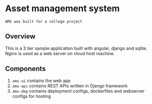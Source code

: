 # Asset management system
`AMS was built for a college project`
## Overview
This is a 3 tier sample application built with angular, django and sqlite. Nginx is used as a web server on cloud host machine.

## Components
1. `ams-ui` contains the web app
2. `ams-api` contains REST APIs written in Django framework
3. `ams-dep` contains deployment configs, dockerfiles and webserver configs for hosting
